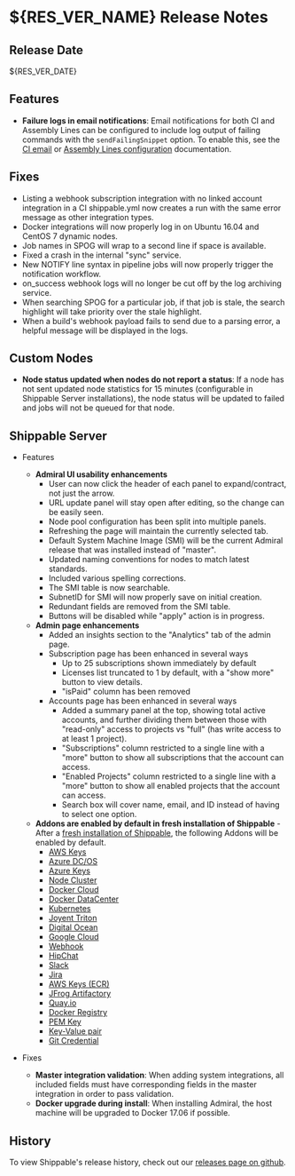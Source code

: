 # ${RES_VER_NAME} Release Notes

## Release Date
${RES_VER_DATE}

## Features
  - **Failure logs in email notifications**: Email notifications for both CI and Assembly Lines can be configured to include log output of failing commands with the `sendFailingSnippet` option. To enable this, see the [CI email](http://docs.shippable.com/ci/email-notifications/) or [Assembly Lines configuration](http://docs.shippable.com/platform/workflow/config/#assembly-lines-configuration) documentation.

## Fixes
  - Listing a webhook subscription integration with no linked account integration in a CI shippable.yml now creates a run with the same error message as other integration types.
  - Docker integrations will now properly log in on Ubuntu 16.04 and CentOS 7 dynamic nodes.
  - Job names in SPOG will wrap to a second line if space is available.
  - Fixed a crash in the internal "sync" service.
  - New NOTIFY line syntax in pipeline jobs will now properly trigger the notification workflow.
  - on_success webhook logs will no longer be cut off by the log archiving service.
  - When searching SPOG for a particular job, if that job is stale, the search highlight will take priority over the stale highlight.
  - When a build's webhook payload fails to send due to a parsing error, a helpful message will be displayed in the logs.

## Custom Nodes
  - **Node status updated when nodes do not report a status**: If a node has not sent updated node statistics for 15 minutes (configurable in Shippable Server installations), the node status will be updated to failed and jobs will not be queued for that node.

## Shippable Server

  - Features
      - **Admiral UI usability enhancements**
        - User can now click the header of each panel to expand/contract, not just the arrow.
        - URL update panel will stay open after editing, so the change can be easily seen.
        - Node pool configuration has been split into multiple panels.
        - Refreshing the page will maintain the currently selected tab.
        - Default System Machine Image (SMI) will be the current Admiral release that was installed instead of "master".
        - Updated naming conventions for nodes to match latest standards.
        - Included various spelling corrections.
        - The SMI table is now searchable.
        - SubnetID for SMI will now properly save on initial creation.
        - Redundant fields are removed from the SMI table.
        - Buttons will be disabled while "apply" action is in progress.
      - **Admin page enhancements**
        - Added an insights section to the "Analytics" tab of the admin page.
        - Subscription page has been enhanced in several ways
          - Up to 25 subscriptions shown immediately by default
          - Licenses list truncated to 1 by default, with a "show more" button to view details.
          - "isPaid" column has been removed
        - Accounts page has been enhanced in several ways
          - Added a summary panel at the top, showing total active accounts, and further dividing them between those with "read-only" access to projects vs "full" (has write access to at least 1 project).
          - "Subscriptions" column restricted to a single line with a "more" button to show all subscriptions that the account can access.
          - "Enabled Projects" column restricted to a single line with a "more" button to show all enabled projects that the account can access.
          - Search box will cover name, email, and ID instead of having to select one option.
      - **Addons are enabled by default in fresh installation of Shippable** - After a [fresh installation of Shippable](http://docs.shippable.com/platform/server/install-onebox/), the following Addons will be enabled by default.
          - [AWS Keys](http://docs.shippable.com/platform/integration/aws-keys/)
          - [Azure DC/OS](http://docs.shippable.com/platform/integration/azureDcosKey/)
          - [Azure Keys](http://docs.shippable.com/platform/integration/azure-keys/)
          - [Node Cluster](http://docs.shippable.com/platform/integration/nodeCluster/)
          - [Docker Cloud](http://docs.shippable.com/platform/integration/dclKey/)
          - [Docker DataCenter](http://docs.shippable.com/platform/integration/ddcKey/)
          - [Kubernetes](http://docs.shippable.com/platform/integration/kubernetes/)
          - [Joyent Triton](http://docs.shippable.com/platform/integration/joyentTritonKey/)
          - [Digital Ocean](http://docs.shippable.com/platform/integration/do/)
          - [Google Cloud](http://docs.shippable.com/platform/integration/gcloudKey/)
          - [Webhook](http://docs.shippable.com/platform/integration/webhook/)
          - [HipChat](http://docs.shippable.com/platform/integration/hipchatKey/)
          - [Slack](http://docs.shippable.com/platform/integration/slackKey/)
          - [Jira](http://docs.shippable.com/platform/integration/jira/)
          - [AWS Keys (ECR)](http://docs.shippable.com/platform/integration/aws-keys/)
          - [JFrog Artifactory](http://docs.shippable.com/platform/integration/jfrog-artifactoryKey/)
          - [Quay.io](http://docs.shippable.com/platform/integration/quayLogin/)
          - [Docker Registry](http://docs.shippable.com/platform/integration/dockerRegistryLogin/)
          - [PEM Key](http://docs.shippable.com/platform/integration/pemKey/)
          - [Key-Value pair](http://docs.shippable.com/platform/integration/key-value/)
          - [Git Credential](http://docs.shippable.com/platform/integration/git-credential/)

  - Fixes
      - **Master integration validation**: When adding system integrations, all included fields must have corresponding fields in the master integration in order to pass validation.
      - **Docker upgrade during install**: When installing Admiral, the host machine will be upgraded to Docker 17.06 if possible.

## History

To view Shippable's release history, check out our [releases page on github](https://github.com/Shippable/admiral/releases).
